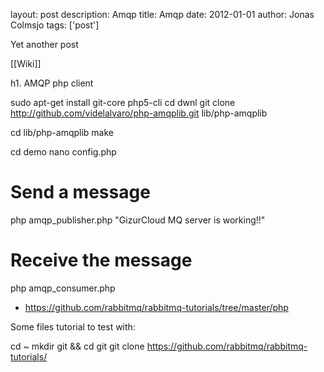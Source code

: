 layout: post
description: Amqp
title: Amqp
date: 2012-01-01
author: Jonas Colmsjo
tags: ['post']

Yet another post





[[Wiki]]

h1. AMQP php client



  sudo apt-get install git-core php5-cli
  cd dwnl
  git clone http://github.com/videlalvaro/php-amqplib.git lib/php-amqplib

  cd lib/php-amqplib
  make

  cd demo
  nano config.php

  # Send a message
  php amqp_publisher.php "GizurCloud MQ server is working!!"

  # Receive the message
  php amqp_consumer.php




* https://github.com/rabbitmq/rabbitmq-tutorials/tree/master/php

Some files tutorial to test with:

  cd ~
  mkdir git && cd git
  git clone https://github.com/rabbitmq/rabbitmq-tutorials/
